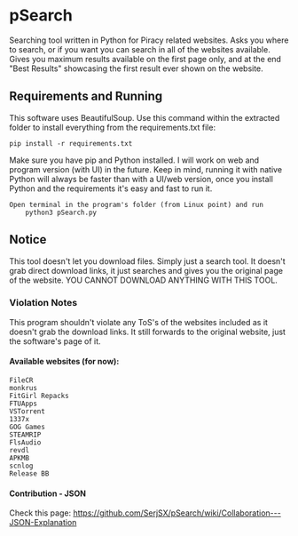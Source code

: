 # pSearch
 Searching tool written in Python for Piracy related websites. Asks you where to search, or if you want you can search in all of the websites available. Gives you maximum results available on the first page only, and at the end "Best Results" showcasing the first result ever shown on the website.

## Requirements and Running
This software uses BeautifulSoup. Use this command within the extracted folder to install everything from the requirements.txt file:
 
    pip install -r requirements.txt

Make sure you have pip and Python installed. I will work on web and program version (with UI) in the future.
Keep in mind, running it with native Python will always be faster than with a UI/web version, once you install Python and the requirements it's easy and fast to run it.

    Open terminal in the program's folder (from Linux point) and run
        python3 pSearch.py

 ## Notice
 This tool doesn't let you download files. Simply just a search tool. It doesn't grab direct download links, it just searches and gives you the original page of the website. YOU CANNOT DOWNLOAD ANYTHING WITH THIS TOOL.
 
 ### Violation Notes
 This program shouldn't violate any ToS's of the websites included as it doesn't grab the download links. It still forwards to the original website, just the software's page of it.
 
 #### Available websites (for now):
    FileCR
    monkrus
    FitGirl Repacks
    FTUApps
    VSTorrent
    1337x
    GOG Games
    STEAMRIP
    FlsAudio 
    revdl 
    APKMB
    scnlog 
    Release BB

#### Contribution - JSON
Check this page: https://github.com/SerjSX/pSearch/wiki/Collaboration---JSON-Explanation
